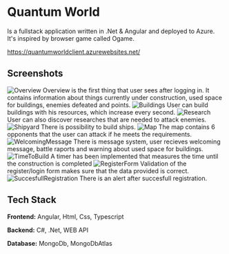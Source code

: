 
# Quantum World

Is a fullstack application written in .Net & Angular and deployed to Azure. It's inspired by browser game called Ogame.

https://quantumworldclient.azurewebsites.net/


## Screenshots

![Overview](https://imgbox.com/WU0NTnVs?raw=true)
Overview is the first thing that user sees after logging in. It contains information about things currently under construction, used space for buildings, enemies defeated and points.
![Buildings](https://imgbox.com/mmZa5odn)
User can build buildings with his resources, which increase every second.
![Research](https://imgbox.com/0B5TPghZ)
User can also discover researches that are needed to attack enemies.
![Shipyard](https://imgbox.com/WQR0A5xS)
There is possibility to build ships.
![Map](https://imgbox.com/PjUz1IFR)
The map contains 6 opponents that the user can attack if he meets the requirements.
![WelcomingMessage](https://imgbox.com/QwoaLg3R)
There is message system, user recieves welcoming message, battle raports and warning about used space for buildings.
![TimeToBuild](https://imgbox.com/N93hpRtG)
A timer has been implemented that measures the time until the construction is completed
![RegisterForm](https://imgbox.com/EwdJRIg6)
Validation of the register/login form makes sure that the data provided is correct.
![SuccesfullRegistration](https://imgbox.com/3UsrlLqU)
There is an alert after succesfull registration.



## Tech Stack

**Frontend:** Angular, Html, Css, Typescript

**Backend:** C#, .Net, WEB API

**Database:** MongoDb, MongoDbAtlas

